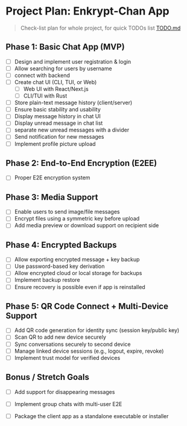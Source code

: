 # Project Plan: Enkrypt-Chan App

> Check-list plan for whole project, for quick TODOs list [TODO.md](TODO.md)

## Phase 1: Basic Chat App (MVP)

- [ ] Design and implement user registration & login
- [ ] Allow searching for users by username
- [ ] connect with backend
- [ ] Create chat UI (CLI, TUI, or Web)
  - [ ] Web UI with React/Next.js
  - [ ] CLI/TUI with Rust
- [ ] Store plain-text message history (client/server)
- [ ] Ensure basic stability and usability
- [ ] Display message history in chat UI
- [ ] Display unread message in chat list
- [ ] separate new unread messages with a divider
- [ ] Send notification for new messages
- [ ] Implement profile picture upload

## Phase 2: End-to-End Encryption (E2EE)

- [ ] Proper E2E encryption system

## Phase 3: Media Support

- [ ] Enable users to send image/file messages
- [ ] Encrypt files using a symmetric key before upload
- [ ] Add media preview or download support on recipient side

## Phase 4: Encrypted Backups

- [ ] Allow exporting encrypted message + key backup
- [ ] Use password-based key derivation
- [ ] Allow encrypted cloud or local storage for backups
- [ ] Implement backup restore
- [ ] Ensure recovery is possible even if app is reinstalled

## Phase 5: QR Code Connect + Multi-Device Support

- [ ] Add QR code generation for identity sync (session key/public key)
- [ ] Scan QR to add new device securely
- [ ] Sync conversations securely to second device
- [ ] Manage linked device sessions (e.g., logout, expire, revoke)
- [ ] Implement trust model for verified devices

## Bonus / Stretch Goals

- [ ] Add support for disappearing messages
- [ ] Implement group chats with multi-user E2E
- [ ] Package the client app as a standalone executable or installer

